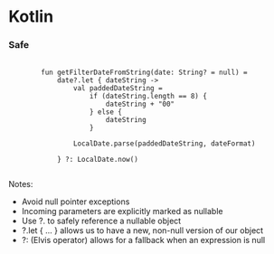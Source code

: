 # Kotlin
### Safe

<pre>
    <code class="kotlin" data-trim data-noescape data-line-numbers="|1|2|12">
        fun getFilterDateFromString(date: String? = null) = 
            date?.let { dateString ->
                val paddedDateString = 
                    if (dateString.length == 8) {
                        dateString + "00" 
                    } else {
                        dateString
                    }
                
                LocalDate.parse(paddedDateString, dateFormat)
                
            } ?: LocalDate.now()
    </code>
</pre>

Notes:
+ Avoid null pointer exceptions
+ Incoming parameters are explicitly marked as nullable
+ Use ?. to safely reference a nullable object
+ ?.let { ... } allows us to have a new, non-null version of our object
+ ?: (Elvis operator) allows for a fallback when an expression is null